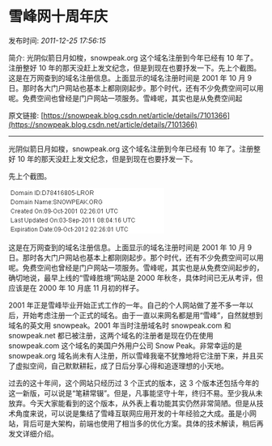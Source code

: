 # 雪峰网十周年庆

发布时间: *2011-12-25 17:56:15*

简介: 光阴似箭日月如梭，snowpeak.org 这个域名注册到今年已经有 10 年了。注册整好 10 年的那天没赶上发文纪念，但是到现在也要抒发一下。先上个截图。这是在万网查到的域名注册信息。上面显示的域名注册时间是 2001 年 10 月 9 日。那时各大门户网站也基本上都刚刚起步。那个时代，还有不少免费空间可以用呢。免费空间也曾经是门户网站一项服务。雪峰呢，其实也是从免费空间起

原文链接: [https://snowpeak.blog.csdn.net/article/details/7101366](https://snowpeak.blog.csdn.net/article/details/7101366)

---------

光阴似箭日月如梭，snowpeak.org 这个域名注册到今年已经有 10 年了。注册整好 10 年的那天没赶上发文纪念，但是到现在也要抒发一下。

先上个截图。  

![](../assets/img/20111225_10_01.gif)  

这是在万网查到的域名注册信息。上面显示的域名注册时间是 2001 年 10 月 9 日。那时各大门户网站也基本上都刚刚起步。那个时代，还有不少免费空间可以用呢。免费空间也曾经是门户网站一项服务。雪峰呢，其实也是从免费空间起步的，确切地说，最早上线的“雪峰胜境”网站是 2000 年秋冬，具体时间已无从考评，但应该是在 2000 年 10 月底 11 月初的样子。

2001 年正是雪峰毕业开始正式工作的一年。自己的个人网站做了差不多一年以后，开始考虑注册一个正式的域名。由于一直以来网名都是用“雪峰”，自然就想到域名的英文用 snowpeak。2001 年当时注册域名时 snowpeak.com 和 snowpeak.net 都已被注册，这两个域名的注册者是现在仍在使用 snowpeak.com 这个域名的美国户外用户公司 Snow Peak。非常幸运的是 snowpeak.org 域名尚未有人注册，所以雪峰我毫不犹豫地将它注册下来，并且买了虚拟空间，自己默默耕耘，成了日后分享心得和追逐理想的小天地。

过去的这十年间，这个网站只经历过 3 个正式的版本，这 3 个版本还包括今年的这一新版，可以说是“笔耕常辍”。但是，凡事能坚守十年，终归不易。至少我从未放弃。今天大家能看到的这个版本，从外表上看功能其实仍然非常简陋。但是从技术角度来说，可以说是集结了雪峰互联网应用开发的十年经验之大成。虽是小网站，背后可是大架构，前端也使用了相当多的优化方案。具体的技术解读，稍后再发文详细介绍。
